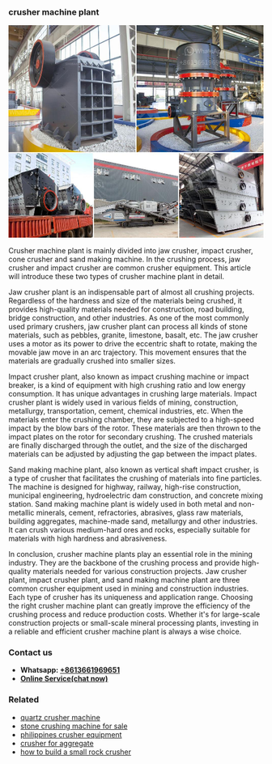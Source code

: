 <h3>crusher machine plant</h3><img src='1708497461.jpg' alt=''><p>Crusher machine plant is mainly divided into jaw crusher, impact crusher, cone crusher and sand making machine. In the crushing process, jaw crusher and impact crusher are common crusher equipment. This article will introduce these two types of crusher machine plant in detail.</p><p>Jaw crusher plant is an indispensable part of almost all crushing projects. Regardless of the hardness and size of the materials being crushed, it provides high-quality materials needed for construction, road building, bridge construction, and other industries. As one of the most commonly used primary crushers, jaw crusher plant can process all kinds of stone materials, such as pebbles, granite, limestone, basalt, etc. The jaw crusher uses a motor as its power to drive the eccentric shaft to rotate, making the movable jaw move in an arc trajectory. This movement ensures that the materials are gradually crushed into smaller sizes.</p><p>Impact crusher plant, also known as impact crushing machine or impact breaker, is a kind of equipment with high crushing ratio and low energy consumption. It has unique advantages in crushing large materials. Impact crusher plant is widely used in various fields of mining, construction, metallurgy, transportation, cement, chemical industries, etc. When the materials enter the crushing chamber, they are subjected to a high-speed impact by the blow bars of the rotor. These materials are then thrown to the impact plates on the rotor for secondary crushing. The crushed materials are finally discharged through the outlet, and the size of the discharged materials can be adjusted by adjusting the gap between the impact plates.</p><p>Sand making machine plant, also known as vertical shaft impact crusher, is a type of crusher that facilitates the crushing of materials into fine particles. The machine is designed for highway, railway, high-rise construction, municipal engineering, hydroelectric dam construction, and concrete mixing station. Sand making machine plant is widely used in both metal and non-metallic minerals, cement, refractories, abrasives, glass raw materials, building aggregates, machine-made sand, metallurgy and other industries. It can crush various medium-hard ores and rocks, especially suitable for materials with high hardness and abrasiveness.</p><p>In conclusion, crusher machine plants play an essential role in the mining industry. They are the backbone of the crushing process and provide high-quality materials needed for various construction projects. Jaw crusher plant, impact crusher plant, and sand making machine plant are three common crusher equipment used in mining and construction industries. Each type of crusher has its uniqueness and application range. Choosing the right crusher machine plant can greatly improve the efficiency of the crushing process and reduce production costs. Whether it's for large-scale construction projects or small-scale mineral processing plants, investing in a reliable and efficient crusher machine plant is always a wise choice.</p><h3>Contact us</h3><ul><li><strong>Whatsapp:&nbsp;<a href="https://wa.me/8613661969651">+8613661969651</a></strong></li><li><a href="https://swt.shibang-china.com/?git&amp;zhl&amp;crusher machine plant"><strong>Online Service(chat now)</strong></a></li></ul><h3>Related</h3><ul><li><a href='quartz crusher machine.md'>quartz crusher machine</a></li><li><a href='stone crushing machine for sale.md'>stone crushing machine for sale</a></li><li><a href='philippines crusher equipment.md'>philippines crusher equipment</a></li><li><a href='crusher for aggregate.md'>crusher for aggregate</a></li><li><a href='how to build a small rock crusher.md'>how to build a small rock crusher</a></li></ul>